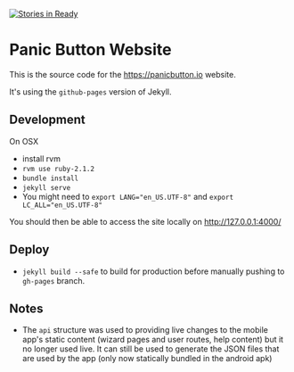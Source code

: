 [![Stories in Ready](https://badge.waffle.io/PanicInitiative/panicbutton.io.png?label=ready&title=Ready)](https://waffle.io/PanicInitiative/panicbutton.io)

Panic Button Website
====================

This is the source code for the https://panicbutton.io website.

It's using the `github-pages` version of Jekyll.

## Development

On OSX
  * install rvm 
  * `rvm use ruby-2.1.2`
  * `bundle install`
  * `jekyll serve`
  * You might need to `export LANG="en_US.UTF-8"` and `export LC_ALL="en_US.UTF-8"`

You should then be able to access the site locally on http://127.0.0.1:4000/

## Deploy

 * ```jekyll build --safe``` to build for production before manually pushing to ```gh-pages``` branch. 

## Notes

  * The `api` structure was used to providing live changes to the mobile app's static content (wizard pages and user routes, help content) but it no longer used live. It can still be used to generate the JSON files that are used by the app (only now statically bundled in the android apk)
